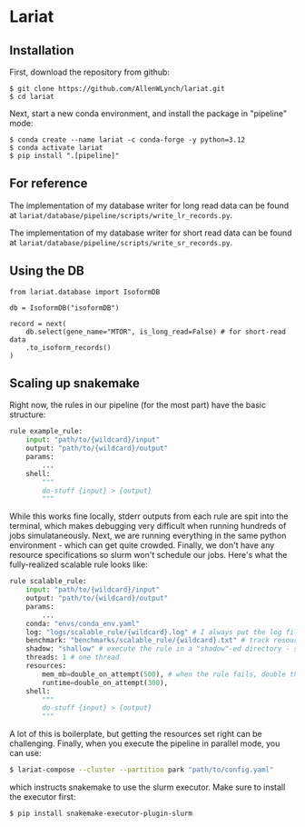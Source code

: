# Lariat

## Installation

First, download the repository from github:
```
$ git clone https://github.com/AllenWLynch/lariat.git
$ cd lariat
```

Next, start a new conda environment, and install the package in "pipeline" mode:
```
$ conda create --name lariat -c conda-forge -y python=3.12
$ conda activate lariat
$ pip install ".[pipeline]"
```

## For reference

The implementation of my database writer for long read data can be found at `lariat/database/pipeline/scripts/write_lr_records.py`.

The implementation of my database writer for short read data can be found at `lariat/database/pipeline/scripts/write_sr_records.py`.

## Using the DB

```
from lariat.database import IsoformDB

db = IsoformDB("isoformDB")

record = next(
    db.select(gene_name="MTOR", is_long_read=False) # for short-read data
    .to_isoform_records()
)
```

## Scaling up snakemake

Right now, the rules in our pipeline (for the most part) have the basic structure:

```python
rule example_rule:
    input: "path/to/{wildcard}/input"
    output: "path/to/{wildcard}/output"
    params:
        ...
    shell:
        """
        do-stuff {input} > {output}
        """
```

While this works fine locally, stderr outputs from each rule are spit into
the terminal, which makes debugging very difficult when running hundreds of 
jobs simulataneously. Next, we are running everything in the same python environment - 
which can get quite crowded. Finally, we don't have any resource specifications so
slurm won't schedule our jobs. Here's what the fully-realized scalable rule looks like:

```python
rule scalable_rule:
    input: "path/to/{wildcard}/input"
    output: "path/to/{wildcard}/output"
    params:
        ...
    conda: "envs/conda_env.yaml"
    log: "logs/scalable_rule/{wildcard}.log" # I always put the log file in "logs/{rule_name}/..."
    benchmark: "benchmarks/scalable_rule/{wildcard}.txt" # track resource usage for each rule
    shadow: "shallow" # execute the rule in a "shadow"-ed directory - side effects don't clog our file system
    threads: 1 # one thread
    resources:
        mem_mb=double_on_attempt(500), # when the rule fails, double the memory and time scheduled.
        runtime=double_on_attempt(300),
    shell:
        """
        do-stuff {input} > {output}
        """
```

A lot of this is boilerplate, but getting the resources set right can be challenging.
Finally, when you execute the pipeline in parallel mode, you can use:

```bash
$ lariat-compose --cluster --partition park "path/to/config.yaml"
```

which instructs snakemake to use the slurm executor. Make sure to install the executor first:
```bash
$ pip install snakemake-executor-plugin-slurm
```